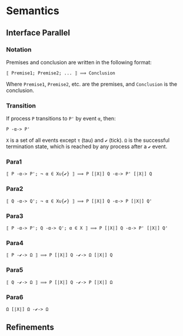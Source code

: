 Semantics
=========

Interface Parallel
------------------
### Notation
Premises and conclusion are written in the following format:

```
⟦ Premise1; Premise2; ... ⟧ ⟹ Conclusion
```

Where `Premise1`, `Premise2`, etc. are the premises, and `Conclusion` is the conclusion.


### Transition
If process `P` transitions to `P'` by event `α`, then:

```
P -α-> P'
```

`X` is a set of all events except `τ` (tau) and `✔︎` (tick).
`Ω` is the successful termination state, which is reached by any process after a `✔︎` event.

### Para1
```
⟦ P -α-> P'; ¬ α ∈ X∪{✔︎} ⟧ ⟹ P [|X|] Q -α-> P' [|X|] Q
```

### Para2
```
⟦ Q -α-> Q'; ¬ α ∈ X∪{✔︎} ⟧ ⟹ P [|X|] Q -α-> P [|X|] Q'
```

### Para3
```
⟦ P -α-> P'; Q -α-> Q'; α ∈ X ⟧ ⟹ P [|X|] Q -α-> P' [|X|] Q'
```

### Para4
```
⟦ P -✔︎-> Ω ⟧ ⟹ P [|X|] Q -✔︎-> Ω [|X|] Q
```

### Para5
```
⟦ Q -✔︎-> Ω ⟧ ⟹ P [|X|] Q -✔︎-> P [|X|] Ω
```

### Para6
```
Ω [|X|] Ω -✔︎-> Ω
```

Refinements
-----------


